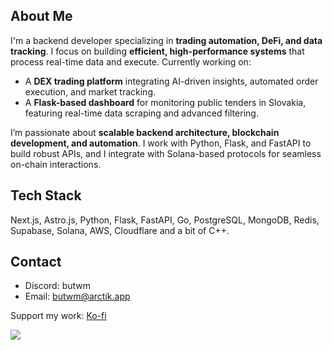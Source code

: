 ## About Me  
I'm a backend developer specializing in **trading automation, DeFi, and data tracking**. I focus on building **efficient, high-performance systems** that process real-time data and execute.
Currently working on:  
- A **DEX trading platform** integrating AI-driven insights, automated order execution, and market tracking.  
- A **Flask-based dashboard** for monitoring public tenders in Slovakia, featuring real-time data scraping and advanced filtering.  

I’m passionate about **scalable backend architecture, blockchain development, and automation**. I work with Python, Flask, and FastAPI to build robust APIs, and I integrate with Solana-based protocols for seamless on-chain interactions.  

## Tech Stack  
Next.js, Astro.js, Python, Flask, FastAPI, Go, PostgreSQL, MongoDB, Redis, Supabase, Solana, AWS, Cloudflare and a bit of C++.

## Contact  
- Discord: butwm  
- Email: [butwm@arctik.app](mailto:butwm@arctik.app)  

Support my work: [Ko-fi](https://ko-fi.com/butwm)  

![](https://github-readme-streak-stats.herokuapp.com/?user=Butwm&theme=dark&hide_border=true)<br/>


